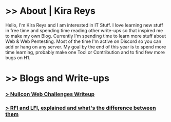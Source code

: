 # >> About | Kira Reys

Hello, I'm Kira Reys and I am interested in IT Stuff. I love learning new stuff in free time and spending time reading other write-ups so that inspired me to make my own Blog. Currently I'm spending time to learn more stuff about Web & Web Pentesting. Most of the time I'm active on Discord so you can add or hang on any server. My goal by the end of this year is to spend more time learning, probably make one Tool or Contribution and to find few more bugs on H1.

# >> Blogs and Write-ups

### <a href="blog/nullcon-writeup"> > Nullcon Web Challenges Writeup </a>
### <a href="blog/rfi-lfi"> > RFI and LFI, explained and what's the difference between them </a>
